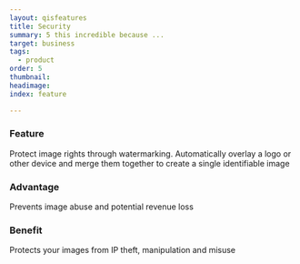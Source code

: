 ```yaml
---
layout: qisfeatures
title: Security
summary: 5 this incredible because ...
target: business
tags:
  - product
order: 5
thumbnail:
headimage:
index: feature

---
```


### Feature ###

Protect image rights through watermarking.  Automatically overlay a logo or other device and merge them together to create a single identifiable image

### Advantage ###

Prevents image abuse and potential revenue loss

### Benefit ###

Protects your images from IP theft, manipulation and misuse
